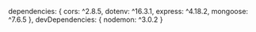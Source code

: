 dependencies: {
    cors: ^2.8.5,
    dotenv: ^16.3.1,
    express: ^4.18.2,
    mongoose: ^7.6.5
  },
  devDependencies: {
    nodemon: ^3.0.2
  }